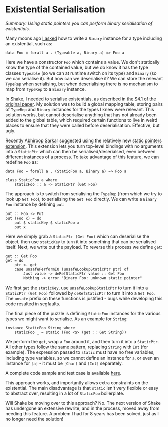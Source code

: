 # Existential Serialisation

_Summary: Using static pointers you can perform binary serialisation of existentials._

Many moons ago [I asked](https://stackoverflow.com/questions/8101067/binary-instance-for-an-existential/45984547) how to write a `Binary` instance for a type including an existential, such as:

    data Foo = forall a . (Typeable a, Binary a) => Foo a

Here we have a constructor `Foo` which contains a value. We don't statically know the type of the contained value, but we do know it has the type classes `Typeable` (so we can at runtime switch on its type) and `Binary` (so we can serialise it). But how can we deserialise it? We can store the relevant `TypeRep` when serialising, but when deserialising there is no mechanism to map from `TypeRep` to a `Binary` instance.

In [Shake](http://shakebuild.com), I needed to serialise existentials, as described in [the S4.1 of the original paper](http://ndmitchell.com/downloads/paper-shake_before_building-10_sep_2012.pdf). My solution was to build a global mapping table, storing pairs of `TypeRep` and `Binary` instances for the types I knew were relevant. This solution works, but cannot deserialise anything that has not already been added to the global table, which required certain functions to live in weird places to ensure that they were called before deserialisation. Effective, but ugly.

Recently [Abhiroop Sarkar](https://stackoverflow.com/users/1942289/abhiroop-sarkar) suggested using the relatively new [static pointers extension](https://downloads.haskell.org/~ghc/7.10.1/docs/html/users_guide/static-pointers.html). This extension lets you turn top-level bindings with no arguments into a `StaticPtr` which can then be serialised/deserialsed, even between different instances of a process. To take advantage of this feature, we can redefine `Foo` as:

	data Foo = forall a . (StaticFoo a, Binary a) => Foo a

	class StaticFoo a where
	    staticFoo :: a -> StaticPtr (Get Foo)

The approach is to switch from serialising the `TypeRep` (from which we try to look up `Get Foo`), to serialising the `Get Foo` directly. We can write a `Binary Foo` instance by defining `put`:

    put :: Foo -> Put
    put (Foo x) = do
        put $ staticKey $ staticFoo x
        put x

Here we simply grab a `StaticPtr (Get Foo)` which can deserialise the object, then use `staticKey` to turn it into something that can be serialised itself. Next, we write out the payload. To reverse this process we define `get`:

    get :: Get Foo
    get = do
        ptr <- get
        case unsafePerformIO (unsafeLookupStaticPtr ptr) of
            Just value -> deRefStaticPtr value :: Get Foo
            Nothing -> error "Binary Foo: unknown static pointer"

We first `get` the `staticKey`, use `unsafeLookupStaticPtr` to turn it into a `StaticPtr (Get Foo)` followed by `deRefStaticPtr` to turn it into a `Get Foo`. The `unsafe` prefix on these functions is justified - bugs while developing this code resulted in segfaults.

The final piece of the puzzle is defining `StaticFoo` instances for the various types we might want to serialise. As an example for `String`:

    instance StaticFoo String where
        staticFoo _ = static (Foo <$> (get :: Get String))

We perform the `get`, wrap a `Foo` around it, and then turn it into a `StaticPtr`. All other types follow the same pattern, replacing `String` with `Int` (for example). The expression passed to `static` must have no free variables, including type variables, so we cannot define an instance for `a`, or even an instance for `[a]` - it must be `[Char]` and `[Int]` separately.

A complete code sample and test case is available [here](https://gist.github.com/ndmitchell/a4f2edcedd2d4398efea4755b5d2408f).

This approach works, and importantly allows extra constraints on the existential. The main disadvantage is that `static` isn't very flexible or easy to abstract over, resulting in a lot of `StaticFoo` boilerplate.

Will Shake be moving over to this approach? No. The next version of Shake has undergone an extensive rewrite, and in the process, moved away from needing this feature. A problem I had for 8 years has been solved, just as I no longer need the solution!
